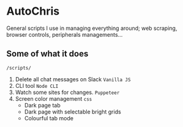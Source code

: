 # AutoChris
General scripts I use in managing everything around; web scraping, browser controls, peripherals managements... 

## Some of what it does 
`/scripts/`
1. Delete all chat messages on Slack `Vanilla JS`
2. CLI tool `Node CLI`
3. Watch some sites for changes. `Puppeteer`
4. Screen color management `css`
    - Dark page tab
    - Dark page with selectable bright grids
    - Colourful tab mode